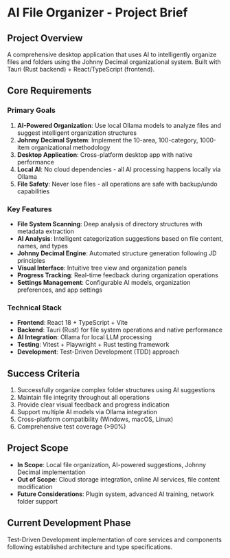 # AI File Organizer - Project Brief

## Project Overview
A comprehensive desktop application that uses AI to intelligently organize files and folders using the Johnny Decimal organizational system. Built with Tauri (Rust backend) + React/TypeScript (frontend).

## Core Requirements

### Primary Goals
1. **AI-Powered Organization**: Use local Ollama models to analyze files and suggest intelligent organization structures
2. **Johnny Decimal System**: Implement the 10-area, 100-category, 1000-item organizational methodology
3. **Desktop Application**: Cross-platform desktop app with native performance
4. **Local AI**: No cloud dependencies - all AI processing happens locally via Ollama
5. **File Safety**: Never lose files - all operations are safe with backup/undo capabilities

### Key Features
- **File System Scanning**: Deep analysis of directory structures with metadata extraction
- **AI Analysis**: Intelligent categorization suggestions based on file content, names, and types
- **Johnny Decimal Engine**: Automated structure generation following JD principles
- **Visual Interface**: Intuitive tree view and organization panels
- **Progress Tracking**: Real-time feedback during organization operations
- **Settings Management**: Configurable AI models, organization preferences, and app settings

### Technical Stack
- **Frontend**: React 18 + TypeScript + Vite
- **Backend**: Tauri (Rust) for file system operations and native performance
- **AI Integration**: Ollama for local LLM processing
- **Testing**: Vitest + Playwright + Rust testing framework
- **Development**: Test-Driven Development (TDD) approach

## Success Criteria
1. Successfully organize complex folder structures using AI suggestions
2. Maintain file integrity throughout all operations
3. Provide clear visual feedback and progress indication
4. Support multiple AI models via Ollama integration
5. Cross-platform compatibility (Windows, macOS, Linux)
6. Comprehensive test coverage (>90%)

## Project Scope
- **In Scope**: Local file organization, AI-powered suggestions, Johnny Decimal implementation
- **Out of Scope**: Cloud storage integration, online AI services, file content modification
- **Future Considerations**: Plugin system, advanced AI training, network folder support

## Current Development Phase
Test-Driven Development implementation of core services and components following established architecture and type specifications.